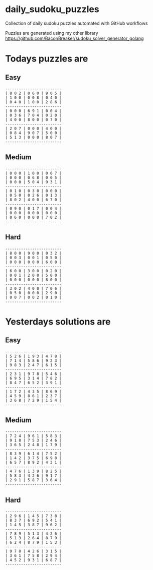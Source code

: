 
# daily_sudoku_puzzles 

Collection of daily sudoku puzzles automated with GitHub workflows 

Puzzles are generated using my other library https://github.com/BaconBreaker/sudoku_solver_generator_golang 
 

# Todays puzzles are 

## Easy 

```
-------------------------
| 8 0 2 | 0 6 0 | 9 0 5 | 
| 1 0 0 | 0 0 8 | 0 4 0 | 
| 0 4 0 | 1 0 0 | 2 8 6 | 
-------------------------
| 0 0 0 | 6 9 1 | 0 0 4 | 
| 0 3 6 | 7 0 4 | 0 2 0 | 
| 4 0 0 | 8 0 0 | 0 7 0 | 
-------------------------
| 2 0 7 | 0 0 0 | 4 0 0 | 
| 0 8 4 | 9 0 7 | 5 0 0 | 
| 5 1 3 | 0 0 0 | 8 0 7 | 
-------------------------
```
## Medium 

```
-------------------------
| 0 0 0 | 1 0 0 | 0 6 7 | 
| 0 0 0 | 0 6 8 | 0 0 5 | 
| 0 0 0 | 5 0 4 | 9 3 1 | 
-------------------------
| 0 1 0 | 0 3 0 | 0 0 0 | 
| 0 5 0 | 0 2 6 | 0 1 3 | 
| 8 0 2 | 4 0 0 | 6 7 0 | 
-------------------------
| 0 9 0 | 0 1 7 | 0 0 4 | 
| 0 0 0 | 0 0 0 | 0 0 0 | 
| 0 6 0 | 0 0 0 | 7 0 2 | 
-------------------------
```
## Hard 

```
-------------------------
| 8 0 0 | 9 0 0 | 0 3 2 | 
| 0 0 3 | 0 0 1 | 0 5 0 | 
| 0 0 0 | 0 0 0 | 6 0 0 | 
-------------------------
| 6 0 0 | 3 0 0 | 0 2 0 | 
| 0 0 1 | 2 0 0 | 5 0 0 | 
| 0 0 0 | 0 0 0 | 8 0 0 | 
-------------------------
| 3 0 2 | 4 0 0 | 7 0 6 | 
| 0 5 0 | 0 0 0 | 2 9 0 | 
| 0 0 7 | 0 0 2 | 0 1 0 | 
-------------------------
```
# Yesterdays solutions are 

## Easy 

```
-------------------------
| 5 2 6 | 1 9 3 | 4 7 8 | 
| 7 1 4 | 5 8 6 | 9 2 3 | 
| 9 8 3 | 2 4 7 | 6 1 5 | 
-------------------------
| 2 3 1 | 9 7 8 | 5 4 6 | 
| 6 9 5 | 3 1 4 | 7 8 2 | 
| 8 4 7 | 6 5 2 | 3 9 1 | 
-------------------------
| 1 7 2 | 4 3 5 | 8 6 9 | 
| 4 5 9 | 8 6 1 | 2 3 7 | 
| 3 6 8 | 7 2 9 | 1 5 4 | 
-------------------------
```
## Medium 

```
-------------------------
| 7 2 4 | 9 6 1 | 5 8 3 | 
| 9 1 8 | 7 5 3 | 2 4 6 | 
| 3 6 5 | 2 4 8 | 1 7 9 | 
-------------------------
| 8 3 9 | 6 1 4 | 7 5 2 | 
| 1 4 2 | 3 7 5 | 6 9 8 | 
| 6 5 7 | 8 9 2 | 4 3 1 | 
-------------------------
| 4 7 6 | 1 3 9 | 8 2 5 | 
| 5 8 3 | 4 2 6 | 9 1 7 | 
| 2 9 1 | 5 8 7 | 3 6 4 | 
-------------------------
```
## Hard 

```
-------------------------
| 2 9 6 | 1 4 5 | 7 3 8 | 
| 8 3 7 | 6 9 2 | 5 4 1 | 
| 1 4 5 | 3 8 7 | 9 6 2 | 
-------------------------
| 7 8 9 | 5 1 3 | 4 2 6 | 
| 5 1 3 | 2 6 4 | 8 7 9 | 
| 6 2 4 | 8 7 9 | 1 5 3 | 
-------------------------
| 9 7 8 | 4 2 6 | 3 1 5 | 
| 3 6 1 | 7 5 8 | 2 9 4 | 
| 4 5 2 | 9 3 1 | 6 8 7 | 
-------------------------
```

